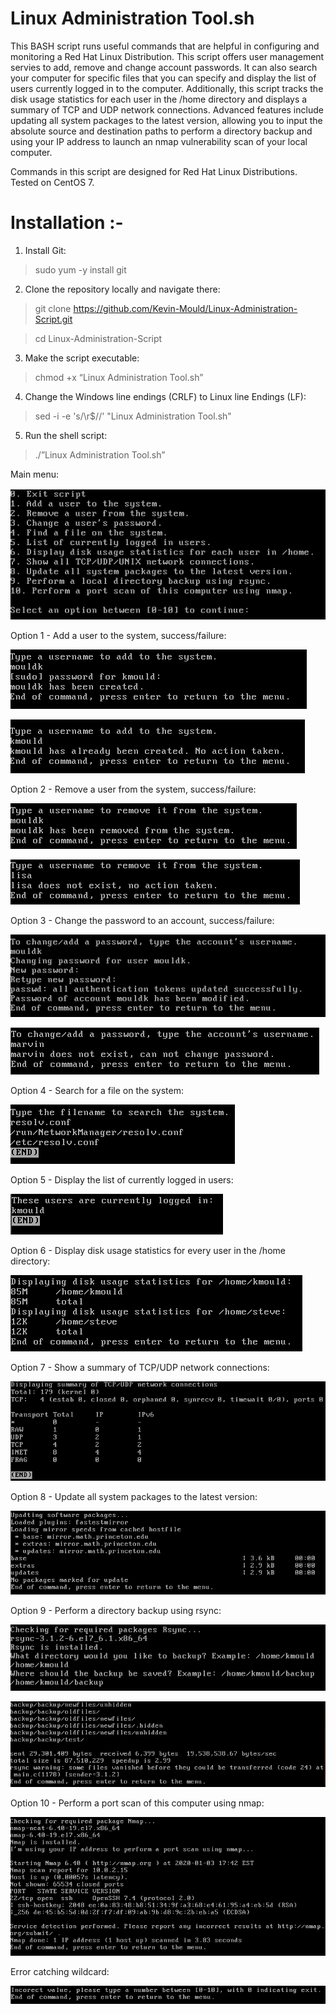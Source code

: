 # Linux Administration Tool.sh
This BASH script runs useful commands that are helpful in configuring and monitoring a Red Hat Linux Distribution. This script offers user management servies to add, remove and change account passwords. It can also search your computer for specific files that you can specify and display the list of users currently logged in to the computer. Additionally, this script tracks the disk usage statistics for each user in the /home directory and displays a summary of TCP and UDP network connections. Advanced features include updating all system packages to the latest version, allowing you to input the absolute source and destination paths to perform a directory backup and using your IP address to launch an nmap vulnerability scan of your local computer. 

Commands in this script are designed for Red Hat Linux Distributions. Tested on CentOS 7.

# **Installation :-**
1.	Install Git:
> sudo yum -y install git
2.	Clone the repository locally and navigate there:
> git clone https://github.com/Kevin-Mould/Linux-Administration-Script.git

> cd Linux-Administration-Script
3.	Make the script executable:
> chmod +x “Linux Administration Tool.sh”
4.	Change the Windows line endings (CRLF) to Linux line Endings (LF):
>  sed -i -e 's/\r$//' "Linux Administration Tool.sh"
5.	Run the shell script:
> ./”Linux Administration Tool.sh”


Main menu:

![](Pictures/mainMenu.PNG)

Option 1 - Add a user to the system, success/failure:

![](Pictures/addUserSuccess.PNG)

![](Pictures/addUserFailure.PNG)

Option 2 - Remove a user from the system, success/failure:

![](Pictures/removeUserSuccess.PNG)

![](Pictures/removeUserFailure.PNG)

Option 3 - Change the password to an account, success/failure:

![](Pictures/changePasswordSuccess.PNG)

![](Pictures/changePasswordFailure.PNG)

Option 4 - Search for a file on the system:

![](Pictures/searchForFile.PNG)

Option 5 - Display the list of currently logged in users:

![](Pictures/loggedInUsers.PNG)

Option 6 - Display disk usage statistics for every user in the /home directory:

![](Pictures/displayUserDiskUsage.PNG)

Option 7 - Show a summary of TCP/UDP network connections:

![](Pictures/networkSummary.PNG)

Option 8 - Update all system packages to the latest version:

![](Pictures/updateSystem.PNG)

Option 9 - Perform a directory backup using rsync:

![](Pictures/backupDirectory.PNG)

![](Pictures/backupDirectorySuccess.PNG)

Option 10 - Perform a port scan of this computer using nmap:

![](Pictures/nmapScan.PNG)

Error catching wildcard:

![](Pictures/errorCatching.PNG)

